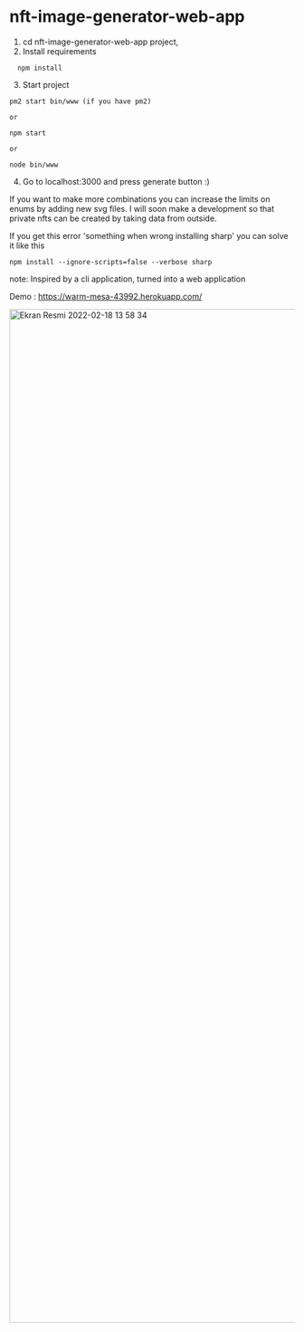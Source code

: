 # nft-image-generator-web-app

1. cd nft-image-generator-web-app project,
2. Install requirements
  ```
    npm install
  ```
3. Start project 
  ```
  pm2 start bin/www (if you have pm2)
  
  or
  
  npm start
  
  or
  
  node bin/www
  ```
4. Go to localhost:3000 and press generate button :)


If you want to make more combinations you can increase the limits on enums by adding new svg files.
I will soon make a development so that private nfts can be created by taking data from outside.

If you get this error 'something when wrong installing sharp' you can solve it like this 
  ```
  npm install --ignore-scripts=false --verbose sharp
   ```

note: Inspired by a cli application, turned into a web application

Demo : https://warm-mesa-43992.herokuapp.com/

<img width="1791" alt="Ekran Resmi 2022-02-18 13 58 34" src="https://user-images.githubusercontent.com/63417988/154670145-34bb38e4-6f64-4c89-b75b-ee1c0e275522.png">
